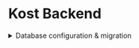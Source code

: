 # Kost Backend

<details>
<summary>
Database configuration & migration
</summary> 

### create .env

```shell
cp .example.env .env
```

### create database kost_db

```sql
create database kost_db;
```

### migrate database

```shell
flask db init
flask db migrate -m "Initial migration"
flask db upgrade
```

</details>


